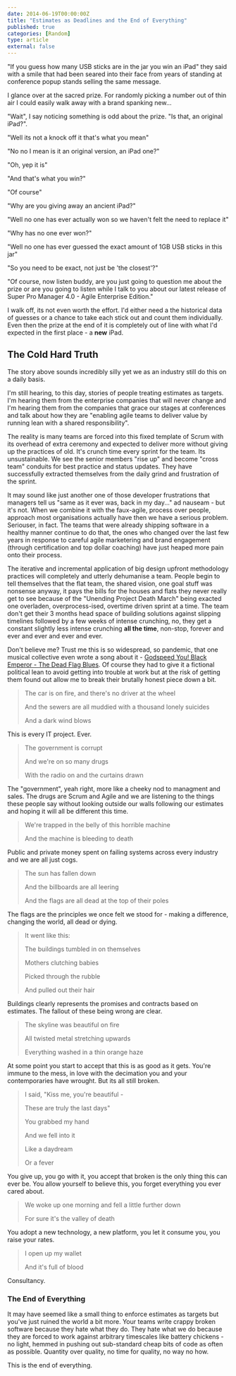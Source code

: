 ```yaml
---
date: 2014-06-19T00:00:00Z
title: "Estimates as Deadlines and the End of Everything"
published: true
categories: [Random]
type: article
external: false
---
```


"If you guess how many USB sticks are in the jar you win an iPad" they said with a smile that had been seared into their face from years of standing at conference popup stands selling the same message.

I glance over at the sacred prize.  For randomly picking a number out of thin air I could easily walk away with a brand spanking new...

"Wait", I say noticing something is odd about the prize.  "Is that, an original iPad?".

"Well its not a knock off it that's what you mean"

"No no I mean is it an original version, an iPad one?"

"Oh, yep it is"

"And that's what you win?"

"Of course"

"Why are you giving away an ancient iPad?"

"Well no one has ever actually won so we haven't felt the need to replace it"

"Why has no one ever won?"

"Well no one has ever guessed the exact amount of 1GB USB sticks in this jar"

"So you need to be exact, not just be 'the closest'?"

"Of course, now listen buddy, are you just going to question me about the prize or are you going to listen while I talk to you about our latest release of Super Pro Manager 4.0 - Agile Enterprise Edition."

I walk off, its not even worth the effort.  I'd either need a the historical data of guesses or a chance to take each stick out and count them individually.  Even then the prize at the end of it is completely out of line with what I'd expected in the first place - a __new__ iPad.

## The Cold Hard Truth

The story above sounds incredibly silly yet we as an industry still do this on a daily basis.

I'm still hearing, to this day, stories of people treating estimates as targets.  I'm hearing them from the enterprise companies that will never change and I'm hearing them from the companies that grace our stages at conferences and talk about how they are "enabling agile teams to deliver value by running lean with a shared responsibility".

The reality is many teams are forced into this fixed template of Scrum with its overhead of extra ceremony and expected to deliver more without giving up the practices of old.  It's crunch time every sprint for the team.  Its unsustainable.  We see the senior members "rise up" and become "cross team" conduits for best practice and status updates. They have successfully extracted themselves from the daily grind and frustration of the sprint.

It may sound like just another one of those developer frustrations that managers tell us "same as it ever was, back in my day..." ad nauseam - but it's not.  When we combine it with the faux-agile, process over people, approach most organisations actually have then we have a serious problem. Seriouser, in fact.  The teams that were already shipping software in a healthy manner continue to do that, the ones who changed over the last few years in response to careful agile marketering and brand engagement (through certification and top dollar coaching) have just heaped more pain onto their process.

The iterative and incremental application of big design upfront methodology practices will completely and utterly dehumanise a team.  People begin to tell themselves that the flat team, the shared vision, one goal stuff was nonsense anyway, it pays the bills for the houses and flats they never really get to see because of the "Unending Project Death March" being exacted one overladen, overprocess-ised, overtime driven sprint at a time.  The team don't get their 3 months head space of building solutions against slipping timelines followed by a few weeks of intense crunching, no, they get a constant slightly less intense crunching __all the time__, non-stop, forever and ever and ever and ever and ever.

Don't believe me?  Trust me this is so widespread, so pandemic, that one musical collective even wrote a song about it - [Godspeed You! Black Emperor - The Dead Flag Blues](https://www.youtube.com/watch?v=-aLjup934Rk).  Of course they had to give it a fictional political lean to avoid getting into trouble at work but at the risk of getting them found out allow me to break their brutally honest piece down a bit.

> The car is on fire, and there's no driver at the wheel
>
> And the sewers are all muddied with a thousand lonely suicides
>
> And a dark wind blows

This is every IT project. Ever.

> The government is corrupt
>
> And we're on so many drugs
>
> With the radio on and the curtains drawn

The "government", yeah right, more like a cheeky nod to managment and sales.  The drugs are Scrum and Agile and we are listening to the things these people say without looking outside our walls following our estimates and hoping it will all be different this time.

> We're trapped in the belly of this horrible machine
>
> And the machine is bleeding to death

Public and private money spent on failing systems across every industry and we are all just cogs.

> The sun has fallen down
>
> And the billboards are all leering
>
> And the flags are all dead at the top of their poles

The flags are the principles we once felt we stood for - making a difference, changing the world, all dead or dying.

> It went like this:
>
>
> The buildings tumbled in on themselves
>
> Mothers clutching babies
>
> Picked through the rubble
>
> And pulled out their hair

Buildings clearly represents the promises and contracts based on estimates.  The fallout of these being wrong are clear.

> The skyline was beautiful on fire
>
> All twisted metal stretching upwards
>
> Everything washed in a thin orange haze

At some point you start to accept that this is as good as it gets.  You're immune to the mess, in love with the decimation you and your contemporaries have wrought.  But its all still broken.

> I said, "Kiss me, you're beautiful -
>
>
> These are truly the last days"
>
> You grabbed my hand
>
> And we fell into it
>
> Like a daydream
>
> Or a fever

You give up, you go with it, you accept that broken is the only thing this can ever be. You allow yourself to believe this, you forget everything you ever cared about.

> We woke up one morning and fell a little further down
>
>
> For sure it's the valley of death

You adopt a new technology, a new platform, you let it consume you, you raise your rates.

> I open up my wallet
>
> And it's full of blood

Consultancy.

### The End of Everything

It may have seemed like a small thing to enforce estimates as targets but you've just ruined the world a bit more.  Your teams write crappy broken software because they hate what they do.  They hate what we do because they are forced to work against arbitrary timescales like battery chickens - no light, hemmed in pushing out sub-standard cheap bits of code as often as possible.  Quantity over quality, no time for quality, no way no how.

This is the end of everything.
